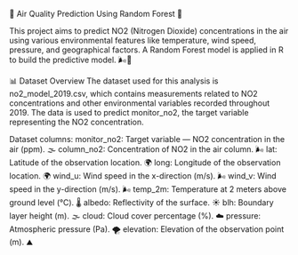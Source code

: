 🌿 Air Quality Prediction Using Random Forest 🌿

This project aims to predict NO2 (Nitrogen Dioxide) concentrations in the air using various environmental features like temperature, wind speed, pressure, and geographical factors. A Random Forest model is applied in R to build the predictive model. 🌬️💨

📊 Dataset Overview
The dataset used for this analysis is no2_model_2019.csv, which contains measurements related to NO2 concentrations and other environmental variables recorded throughout 2019. The data is used to predict monitor_no2, the target variable representing the NO2 concentration.

Dataset columns:
monitor_no2: Target variable — NO2 concentration in the air (ppm). 🌫️
column_no2: Concentration of NO2 in the air column. 🌬️
lat: Latitude of the observation location. 🌍
long: Longitude of the observation location. 🌍
wind_u: Wind speed in the x-direction (m/s). 🌬️
wind_v: Wind speed in the y-direction (m/s). 🌬️
temp_2m: Temperature at 2 meters above ground level (°C). 🌡️
albedo: Reflectivity of the surface. ☀️
blh: Boundary layer height (m). 🌫️
cloud: Cloud cover percentage (%). ☁️
pressure: Atmospheric pressure (Pa). 🌪️
elevation: Elevation of the observation point (m). ⛰️
